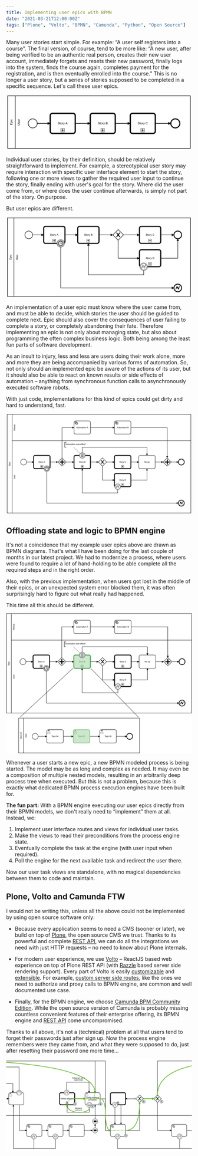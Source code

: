 ```yaml
---
title: Implementing user epics with BPMN
date: "2021-03-21T12:00:00Z"
tags: ["Plone", "Volto", "BPMN", "Camunda", "Python", "Open Source"]
---
```


Many user stories start simple. For example: “A user self registers into a course”.
The final version, of course, tend to be more like: “A new user, after being verified to be an authentic real person, creates their new user account, immediately forgets and resets their new password, finally logs into the system, finds the course again, completes payment for the registration, and is then eventually enrolled into the course.” This is no longer a user story, but a series of stories supposed to be completed in a specific sequence. Let's call these user epics.

![An epic is a sequence a user stories](epics-01.png)

Individual user stories, by their definition, should be relatively straightforward to implement. For example, a stereotypical user story may require interaction with specific user interface element to start the story, following one or more views to gather the required user input to continue the story, finally ending with user's goal for the story. Where did the user come from, or where does the user continue afterwards, is simply not part of the story. On purpose.

But user epics are different.

![Epics must know the consequences of users' actions](epics-02.png)

An implementation of a user epic must know where the user came from, and must be able to decide, which stories the user should be guided to complete next. Epic should also cover the consequences of user failing to complete a story, or completely abandoning their fate. Therefore implementing an epic is not only about managing state, but also about programming the often complex business logic. Both being among the least fun parts of software development.

As an insult to injury, less and less are users doing their work alone, more and more they are being accompanied by various forms of automation. So, not only should an implemented epic be aware of the actions of its user, but it should also be able to react on known results or side effects of automation – anything from synchronous function calls to asynchronously executed software robots.

With just code, implementations for this kind of epics could get dirty and hard to understand, fast.

![Epics must know the consequences of users' actions](epics-03.png)


Offloading state and logic to BPMN engine
-----------------------------------------

It's not a coincidence that my example user epics above are drawn as BPMN diagrams. That's what I have been doing for the last couple of months in our latest project. We had to modernize a process, where users were found to require a lot of hand-holding to be able complete all the required steps and in the right order.

Also, with the previous implementation, when users got lost in the middle of their epics, or an unexpected system error blocked them, it was often surprisingly hard to figure out what really had happened.

This time all this should be different.

![The active user task may be anywhere in the current process tree](epics-04.png)

Whenever a user starts a new epic, a new BPMN modeled process is being started. The model may be as long and complex as needed. It may even be a composition of multiple nested models, resulting in an arbitrarily deep process tree when executed. But this is not a problem, because this is exactly what dedicated BPMN process execution engines have been built for.

**The fun part:** With a BPMN engine executing our user epics directly from their BPMN models, we don't really need to “implement” them at all. Instead, we:

1. Implement user interface routes and views for individual user tasks.
2. Make the views to read their preconditions from the process engine state.
3. Eventually complete the task at the engine (with user input when required).
4. Poll the engine for the next available task and redirect the user there.

Now our user task views are standalone, with no magical dependencies between them to code and maintain.


Plone, Volto and Camunda FTW
----------------------------

I would not be writing this, unless all the above could not be implemented by using open source software only:

* Because every application seems to need a CMS (sooner or later), we build on top of [Plone](https://plone.org/), the open source CMS we trust. Thanks to its powerful and complete [REST API](https://plonerestapi.readthedocs.io/), we can do all the integrations we need with just HTTP requests – no need to know about Plone internals.

* For modern user experience, we use [Volto](https://volto.plone.org/) – ReactJS based web experience on top of Plone REST API (with [Razzle](https://razzlejs.org/) based server side rendering support). Every part of Volto is easily [customizable](https://docs.voltocms.com/) and [extensible](https://docs.voltocms.com/addons/). For example, [custom server side routes](https://docs.voltocms.com/recipes/express/), like the ones we need to authorize and proxy calls to BPMN engine, are common and well documented use case.

* Finally, for the BPMN engine, we choose [Camunda BPM Community Edition](https://camunda.com/download/). While the open source version of Camunda is probably missing countless convenient features of their enterprise offering, its BPMN engine and [REST API](https://docs.camunda.org/manual/latest/reference/rest/) come uncompromised.

Thanks to all above, it's not a (technical) problem at all that users tend to forget their passwords just after sign up. Now the process engine remembers were they came from, and what they were supposed to do, just after resetting their password one more time...

![With a reusable sub process, password change can part of any epic](change-password.png)
